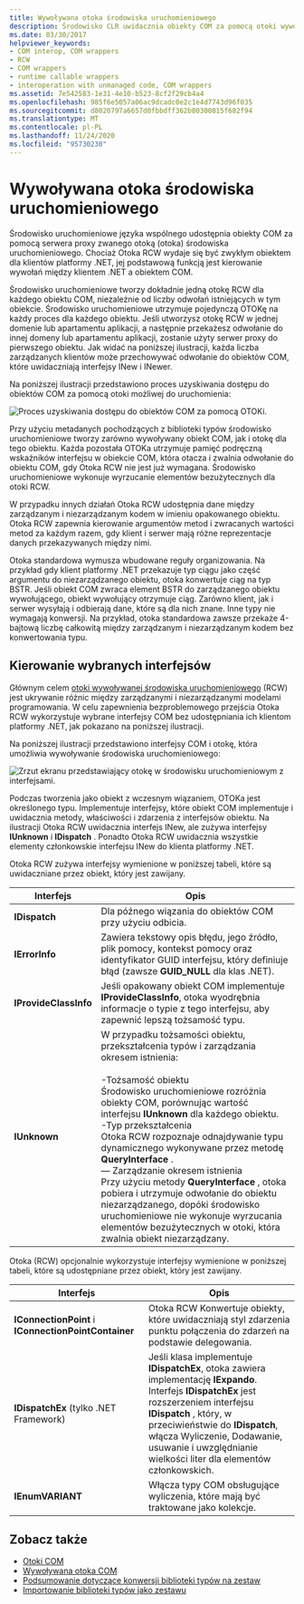 ```yaml
---
title: Wywoływana otoka środowiska uruchomieniowego
description: Środowisko CLR uwidacznia obiekty COM za pomocą otoki wywołującej środowisko uruchomieniowe, która zarządza wywołaniami między klientem .NET a obiektem COM.
ms.date: 03/30/2017
helpviewer_keywords:
- COM interop, COM wrappers
- RCW
- COM wrappers
- runtime callable wrappers
- interoperation with unmanaged code, COM wrappers
ms.assetid: 7e542583-1e31-4e10-b523-8cf2f29cb4a4
ms.openlocfilehash: 985f6e5057a06ac9dcadc0e2c1e4d7743d96f035
ms.sourcegitcommit: d8020797a6657d0fbbdff362b80300815f682f94
ms.translationtype: MT
ms.contentlocale: pl-PL
ms.lasthandoff: 11/24/2020
ms.locfileid: "95730230"
---
```

# <a name="runtime-callable-wrapper"></a>Wywoływana otoka środowiska uruchomieniowego

Środowisko uruchomieniowe języka wspólnego udostępnia obiekty COM za pomocą serwera proxy zwanego otoką (otoka) środowiska uruchomieniowego. Chociaż Otoka RCW wydaje się być zwykłym obiektem dla klientów platformy .NET, jej podstawową funkcją jest kierowanie wywołań między klientem .NET a obiektem COM.  
  
 Środowisko uruchomieniowe tworzy dokładnie jedną otokę RCW dla każdego obiektu COM, niezależnie od liczby odwołań istniejących w tym obiekcie. Środowisko uruchomieniowe utrzymuje pojedynczą OTOKę na każdy proces dla każdego obiektu.  Jeśli utworzysz otokę RCW w jednej domenie lub apartamentu aplikacji, a następnie przekażesz odwołanie do innej domeny lub apartamentu aplikacji, zostanie użyty serwer proxy do pierwszego obiektu.  Jak widać na poniższej ilustracji, każda liczba zarządzanych klientów może przechowywać odwołanie do obiektów COM, które uwidaczniają interfejsy INew i INewer.  

Na poniższej ilustracji przedstawiono proces uzyskiwania dostępu do obiektów COM za pomocą otoki możliwej do uruchomienia:

 ![Proces uzyskiwania dostępu do obiektów COM za pomocą OTOKi.](./media/runtime-callable-wrapper/runtime-callable-wrapper.gif)  

 Przy użyciu metadanych pochodzących z biblioteki typów środowisko uruchomieniowe tworzy zarówno wywoływany obiekt COM, jak i otokę dla tego obiektu. Każda pozostała OTOKa utrzymuje pamięć podręczną wskaźników interfejsu w obiekcie COM, która otacza i zwalnia odwołanie do obiektu COM, gdy Otoka RCW nie jest już wymagana. Środowisko uruchomieniowe wykonuje wyrzucanie elementów bezużytecznych dla otoki RCW.  
  
 W przypadku innych działań Otoka RCW udostępnia dane między zarządzanym i niezarządzanym kodem w imieniu opakowanego obiektu. Otoka RCW zapewnia kierowanie argumentów metod i zwracanych wartości metod za każdym razem, gdy klient i serwer mają różne reprezentacje danych przekazywanych między nimi.  
  
 Otoka standardowa wymusza wbudowane reguły organizowania. Na przykład gdy klient platformy .NET przekazuje typ ciągu jako część argumentu do niezarządzanego obiektu, otoka konwertuje ciąg na typ BSTR. Jeśli obiekt COM zwraca element BSTR do zarządzanego obiektu wywołującego, obiekt wywołujący otrzymuje ciąg. Zarówno klient, jak i serwer wysyłają i odbierają dane, które są dla nich znane. Inne typy nie wymagają konwersji. Na przykład, otoka standardowa zawsze przekaże 4-bajtową liczbę całkowitą między zarządzanym i niezarządzanym kodem bez konwertowania typu.  
  
## <a name="marshaling-selected-interfaces"></a>Kierowanie wybranych interfejsów  

 Głównym celem [otoki wywoływanej środowiska uruchomieniowego](runtime-callable-wrapper.md) (RCW) jest ukrywanie różnic między zarządzanymi i niezarządzanymi modelami programowania. W celu zapewnienia bezproblemowego przejścia Otoka RCW wykorzystuje wybrane interfejsy COM bez udostępniania ich klientom platformy .NET, jak pokazano na poniższej ilustracji.

 Na poniższej ilustracji przedstawiono interfejsy COM i otokę, która umożliwia wywoływanie środowiska uruchomieniowego:
  
 ![Zrzut ekranu przedstawiający otokę w środowisku uruchomieniowym z interfejsami.](./media/runtime-callable-wrapper/runtime-callable-wrapper-interfaces.gif)  
  
 Podczas tworzenia jako obiekt z wczesnym wiązaniem, OTOKa jest określonego typu. Implementuje interfejsy, które obiekt COM implementuje i uwidacznia metody, właściwości i zdarzenia z interfejsów obiektu. Na ilustracji Otoka RCW uwidacznia interfejs INew, ale zużywa interfejsy **IUnknown** i **IDispatch** . Ponadto Otoka RCW uwidacznia wszystkie elementy członkowskie interfejsu INew do klienta platformy .NET.  
  
 Otoka RCW zużywa interfejsy wymienione w poniższej tabeli, które są uwidaczniane przez obiekt, który jest zawijany.  
  
|Interfejs|Opis|  
|---------------|-----------------|  
|**IDispatch**|Dla późnego wiązania do obiektów COM przy użyciu odbicia.|  
|**IErrorInfo**|Zawiera tekstowy opis błędu, jego źródło, plik pomocy, kontekst pomocy oraz identyfikator GUID interfejsu, który definiuje błąd (zawsze **GUID_NULL** dla klas .NET).|  
|**IProvideClassInfo**|Jeśli opakowany obiekt COM implementuje **IProvideClassInfo**, otoka wyodrębnia informacje o typie z tego interfejsu, aby zapewnić lepszą tożsamość typu.|  
|**IUnknown**|W przypadku tożsamości obiektu, przekształcenia typów i zarządzania okresem istnienia:<br /><br /> -Tożsamość obiektu<br />     Środowisko uruchomieniowe rozróżnia obiekty COM, porównując wartość interfejsu **IUnknown** dla każdego obiektu.<br />-Typ przekształcenia<br />     Otoka RCW rozpoznaje odnajdywanie typu dynamicznego wykonywane przez metodę **QueryInterface** .<br />— Zarządzanie okresem istnienia<br />     Przy użyciu metody **QueryInterface** , otoka pobiera i utrzymuje odwołanie do obiektu niezarządzanego, dopóki środowisko uruchomieniowe nie wykonuje wyrzucania elementów bezużytecznych w otoki, która zwalnia obiekt niezarządzany.|  
  
 Otoka (RCW) opcjonalnie wykorzystuje interfejsy wymienione w poniższej tabeli, które są udostępniane przez obiekt, który jest zawijany.  
  
|Interfejs|Opis|  
|---------------|-----------------|  
|**IConnectionPoint** i **IConnectionPointContainer**|Otoka RCW Konwertuje obiekty, które uwidaczniają styl zdarzenia punktu połączenia do zdarzeń na podstawie delegowania.|  
|**IDispatchEx** (tylko .NET Framework) |Jeśli klasa implementuje **IDispatchEx**, otoka zawiera implementację **IExpando**. Interfejs **IDispatchEx** jest rozszerzeniem interfejsu **IDispatch** , który, w przeciwieństwie do **IDispatch**, włącza Wyliczenie, Dodawanie, usuwanie i uwzględnianie wielkości liter dla elementów członkowskich.|  
|**IEnumVARIANT**|Włącza typy COM obsługujące wyliczenia, które mają być traktowane jako kolekcje.|  
  
## <a name="see-also"></a>Zobacz także

- [Otoki COM](com-wrappers.md)
- [Wywoływana otoka COM](com-callable-wrapper.md)
- [Podsumowanie dotyczące konwersji biblioteki typów na zestaw](/previous-versions/dotnet/netframework-4.0/k83zzh38(v=vs.100))
- [Importowanie biblioteki typów jako zestawu](../../framework/interop/importing-a-type-library-as-an-assembly.md)
